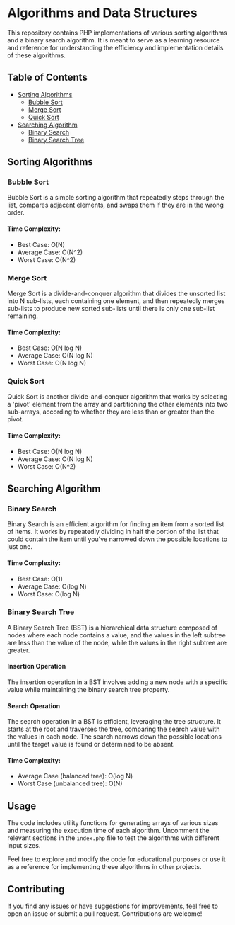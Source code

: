 # Algorithms and Data Structures

This repository contains PHP implementations of various sorting algorithms and a binary search algorithm. It is meant to serve as a learning resource and reference for understanding the efficiency and implementation details of these algorithms.

## Table of Contents

- [Sorting Algorithms](#sorting-algorithms)
  - [Bubble Sort](#bubble-sort)
  - [Merge Sort](#merge-sort)
  - [Quick Sort](#quick-sort)
- [Searching Algorithm](#searching-algorithm)
  - [Binary Search](#binary-search)
  - [Binary Search Tree](#binary-search-tree)

## Sorting Algorithms

### Bubble Sort

Bubble Sort is a simple sorting algorithm that repeatedly steps through the list, compares adjacent elements, and swaps them if they are in the wrong order.

#### Time Complexity:
- Best Case: O(N)
- Average Case: O(N^2)
- Worst Case: O(N^2)

### Merge Sort

Merge Sort is a divide-and-conquer algorithm that divides the unsorted list into N sub-lists, each containing one element, and then repeatedly merges sub-lists to produce new sorted sub-lists until there is only one sub-list remaining.

#### Time Complexity:
- Best Case: O(N log N)
- Average Case: O(N log N)
- Worst Case: O(N log N)

### Quick Sort

Quick Sort is another divide-and-conquer algorithm that works by selecting a 'pivot' element from the array and partitioning the other elements into two sub-arrays, according to whether they are less than or greater than the pivot.

#### Time Complexity:
- Best Case: O(N log N)
- Average Case: O(N log N)
- Worst Case: O(N^2)

## Searching Algorithm

### Binary Search

Binary Search is an efficient algorithm for finding an item from a sorted list of items. It works by repeatedly dividing in half the portion of the list that could contain the item until you've narrowed down the possible locations to just one.

#### Time Complexity:
- Best Case: O(1)
- Average Case: O(log N)
- Worst Case: O(log N)

### Binary Search Tree

A Binary Search Tree (BST) is a hierarchical data structure composed of nodes where each node contains a value, and the values in the left subtree are less than the value of the node, while the values in the right subtree are greater.

#### Insertion Operation

The insertion operation in a BST involves adding a new node with a specific value while maintaining the binary search tree property.

#### Search Operation

The search operation in a BST is efficient, leveraging the tree structure. It starts at the root and traverses the tree, comparing the search value with the values in each node. The search narrows down the possible locations until the target value is found or determined to be absent.

#### Time Complexity:

- Average Case (balanced tree): O(log N)
- Worst Case (unbalanced tree): O(N)

## Usage

The code includes utility functions for generating arrays of various sizes and measuring the execution time of each algorithm. Uncomment the relevant sections in the `index.php` file to test the algorithms with different input sizes.

Feel free to explore and modify the code for educational purposes or use it as a reference for implementing these algorithms in other projects.

## Contributing

If you find any issues or have suggestions for improvements, feel free to open an issue or submit a pull request. Contributions are welcome!

